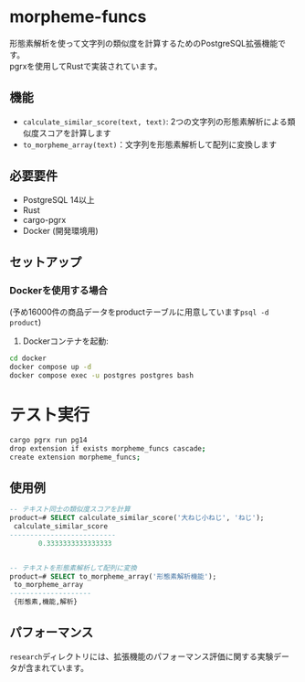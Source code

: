 # morpheme-funcs

形態素解析を使って文字列の類似度を計算するためのPostgreSQL拡張機能です。  
pgrxを使用してRustで実装されています。

## 機能

- `calculate_similar_score(text, text)`: 2つの文字列の形態素解析による類似度スコアを計算します
- `to_morpheme_array(text)`：文字列を形態素解析して配列に変換します

## 必要要件

- PostgreSQL 14以上
- Rust
- cargo-pgrx
- Docker (開発環境用)

## セットアップ

### Dockerを使用する場合
(予め16000件の商品データをproductテーブルに用意しています`psql -d product`)
1. Dockerコンテナを起動:
```bash
cd docker
docker compose up -d
docker compose exec -u postgres postgres bash
```


# テスト実行
```bash
cargo pgrx run pg14
drop extension if exists morpheme_funcs cascade;
create extension morpheme_funcs;
```

## 使用例
```sql
-- テキスト同士の類似度スコアを計算
product=# SELECT calculate_similar_score('大ねじ小ねじ', 'ねじ');
 calculate_similar_score 
--------------------------
       0.3333333333333333


-- テキストを形態素解析して配列に変換
product=# SELECT to_morpheme_array('形態素解析機能');
 to_morpheme_array  
--------------------
 {形態素,機能,解析}
```

## パフォーマンス
`research`ディレクトリには、拡張機能のパフォーマンス評価に関する実験データが含まれています。
